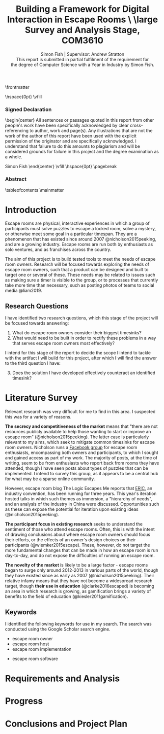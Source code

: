 ﻿---
title: Building a Framework for Digital Interaction in Escape Rooms \
  \large Survey and Analysis Stage, COM3610
subtitle: 
author: |
  Simon Fish | Supervisor: Andrew Stratton \
  This report is submitted in partial fulfilment of the requirement for \
  the degree of Computer Science with a Year in Industry by Simon Fish.
geometry: margin=1in
papersize: a4
links-as-notes: true
bibliography: bibliography.bib
link-citations: true
table-of-contents: true
documentclass: book
---
\frontmatter
<!-- First page -->
\hspace{0pt}
\vfill
### Signed Declaration

\begin{center}
All sentences or passages quoted in this report from other people's work have been specifically acknowledged by clear cross-referencing to author, work and page(s). Any illustrations that are not the work of the author of this report have been used with the explicit permission of the originator and are specifically acknowledged. I understand that failure to do this amounts to plagiarism and will be considered grounds for failure in this project and the degree examination as a whole.

Simon Fish
\end{center}
\vfill
\hspace{0pt}
\pagebreak
<!-- Abstract -->
<!-- This should be two or three short paragraphs (100-150 words total), summarising the report. A suggested flow is background, project aims, and achievements to date. It should not simply be a restatement of the original project outline. -->
### Abstract

<!-- TODO: -->

<!-- Contents -->
\tableofcontents
\mainmatter
# Introduction

<!--
- set the scene for the project by giving a little relevant background information - try to grab the reader's interest early
- clearly elucidate the aims and objectives of the project and the constraints that might affect the way in which the project is carried out. If the project involves the solution of a specific problem or the production of a specific system this should be clearly specified in an informal way
- summarise the remaining chapters of the report, in effect giving the reader an overview of what is to come
-->

Escape rooms are physical, interactive experiences in which a group of participants must solve puzzles to escape a locked room, solve a mystery, or otherwise meet some goal in a particular timespan. They are a phenomenon that has existed since around 2007 @nicholson2015peeking, and are a growing industry. Escape rooms are run both by enthusiasts as solo ventures, and as franchises across the country.

The aim of this project is to build tested tools to meet the needs of escape room owners. Research will be focused towards exploring the needs of escape room owners, such that a product can be designed and built to target one or several of these. These needs may be related to issues such as making sure a timer is visible to the group, or to processes that currently take more time than necessary, such as posting photos of teams to social media @liam2019.

## Research Questions

I have identified two research questions, which this stage of the project will be focused towards answering:

1. What do escape room owners consider their biggest timesinks?
2. What would need to be built in order to rectify these problems in a way that serves escape room owners most effectively?

I intend for this stage of the report to decide the scope I intend to tackle with the artifact I will build for this project, after which I will find the answer to the third question I have:

3. Does the solution I have developed effectively counteract an identified timesink?

# Literature Survey

<!--
Depending on the type of the project, relevant literature may be hard to find, and a technology survey/review of relevant mathematics/review of similar software tools may be more appropriate - you should discuss this with your supervisor. 

- demonstrate your awareness and understanding of the background literature to your topic
- set the proposed research in a wide context
- progress to a more detailed account of the most relevant work in the area
- take care to include some up-to-date references
- Reviewing the literature can help to identify questions and issues that have not yet been answered, ideally questions that will be addressed through your project.
- can incorporate criticisms of previous work, although you need to take care here that your criticisms do not reflect a lack of understanding.

Think of the review as writing an essay on the background literature for your project. You should not just provide a list of references followed by a short summary of each of them. Instead the review should be organised and structured in a meaningful way, and the themes and relationships between the references identified. You should expect to redraft the review several times in order to arrive at a text that is clearly written, easy to understand, but that displays an in-depth understanding of the topic. 

It is usual to assume that the reader is familiar with first and second year course material. Any further material needed should be summarised either and suitable references cited.
-->

Relevant research was very difficult for me to find in this area. I suspected this was for a variety of reasons.

**The secrecy and competitiveness of the market** means that "there are not resources publicly available to help those wanting to start or improve an escape room" (@nicholson2015peeking). The latter case is particularly relevant to my aims, which seek to mitigate common timesinks for escape room owners. Nicholson runs a [Facebook group](https://www.facebook.com/groups/608883549212939/) for escape room enthusiasts, encompassing both owners and participants, to which I sought and gained access as part of my work. The majority of posts, at the time of writing, seem to be from enthusiasts who report back from rooms they have attended, though I have seen posts about types of puzzles that can be implemented. I intend to survey this group, as it appears to be a central hub for what may be a sparse online community. 

However, escape room blog The Logic Escapes Me reports that [ERIC](https://thelogicescapesme.com/news/eric-2019-a-roundup/), an industry convention, has been running for three years. This year's iteration hosted talks in which such themes as immersion, a "hierarchy of needs", and an analysis of the industry in China were discussed. Opportunities such as these can expose the potential for iteration upon existing ideas (@nicholson2015peeking).

<!-- TODO: cite TLEM properly -->

**The participant focus in existing research** seeks to understand the sentiment of those who attend escape rooms. Often, this is with the intent of drawing conclusions about where escape room owners should focus their efforts, or the effects of an owner's design choices on their participants (@wiemker2015escape). These, however, do not target the more fundamental changes that can be made in how an escape room is run day-to-day, and do not expose the difficulties of running an escape room.

<!-- , @dilek2018real, @stasiak2016escape) TODO: back this up -->

**The novelty of the market** is likely to be a large factor - escape rooms began to surge only around 2012-2013 in various parts of the world, though they have existed since as early as 2007 (@nicholson2015peeking). Their relative infamy means that they have not become a widespread research target, though **their use in education** (@clarke2016escaped) is becoming an area in which research is growing, as gamification brings a variety of benefits to the field of education (@kiesler2011gamification).
<!-- TODO: more... -->

## Keywords

I identified the following keywords for use in my search. The search was conducted using the Google Scholar search engine.

- escape room owner
- escape room host
- escape room implementation
<!-- - puzzle hunt -->
- escape room software

# Requirements and Analysis

<!--
Detail the aims and objectives of your project and analyse individual parts in detail. The analysis may cover more than is finally implemented. As a result of the analysis, you should state what will be covered by the project and what will not be done and why. Due consideration should also be given to how you will evaluate your work. Evaluation is one of the most important aspects of any piece of work and it should be thought about in the early stages. Consider tests or experiments that can be conducted to establish the success of the work.
-->

# Progress

<!--
What have you achieved to date? Describe any results you have. It may be appropriate for your project to combine this chapter with the following chapter - discuss this with your supervisor.
-->

<!--
- Got in touch with Liam from the Lockup
- Emailed the rest of the rooms bar Great Escape
- Tried to join Nicholson's facebook group - should get in touch with him!
- Learned my way around the ESP32/unPhone on the IoT module
-->

# Conclusions and Project Plan

<!--
Give a brief summary of the main achievements to date and a detailed plan of work (e.g. using a Gantt chart) to the end of project.
-->